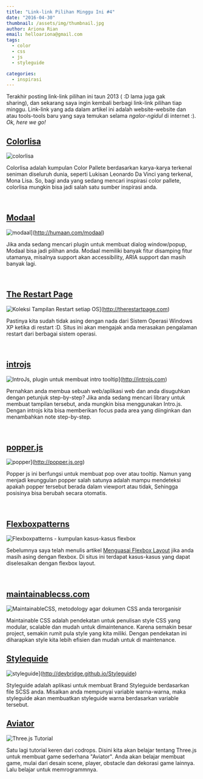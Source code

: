 ```yaml
---
title: "Link-link Pilihan Minggu Ini #4"
date: "2016-04-30"
thumbnail: /assets/img/thumbnail.jpg
author: Ariona Rian
email: helloariona@gmail.com
tags: 
  - color
  - css
  - js
  - styleguide

categories: 
  - inspirasi
---
```


Terakhir posting link-link pilihan ini taun 2013 ( :D lama juga gak sharing), dan sekarang saya ingin kembali berbagi link-link pilihan tiap minggu. Link-link yang ada dalam artikel ini adalah website-website dan atau tools-tools baru yang saya temukan selama _ngalor-ngidul_ di internet :). _Ok, here we go!_

## [Colorlisa](http://www.colorlisa.com)

![colorlisa](/assets/img/colorlisa.jpeg)

Colorlisa adalah kumpulan Color Pallete berdasarkan karya-karya terkenal seniman diseluruh dunia, seperti Lukisan Leonardo Da Vinci yang terkenal, Mona Lisa. So, bagi anda yang sedang mencari inspirasi color pallete, colorlisa mungkin bisa jadi salah satu sumber inspirasi anda.

 

## [Modaal](http://humaan.com/modaal)

![modaal](/assets/img/modaal.jpeg)](http://humaan.com/modaal)

Jika anda sedang mencari plugin untuk membuat dialog window/popup, Modaal bisa jadi pilihan anda. Modaal memiliki banyak fitur disamping fitur utamanya, misalnya support akan accessibility, ARIA support dan masih banyak lagi.

 

## [The Restart Page](http://therestartpage.com)

![Koleksi Tampilan Restart setiap OS](/assets/img/therestartpage.jpeg)](http://therestartpage.com)

Pastinya kita sudah tidak asing dengan nada dari Sistem Operasi Windows XP ketika di restart :D. Situs ini akan mengajak anda merasakan pengalaman restart dari berbagai sistem operasi.

 

## [introjs](http://www.introjs.com)

![IntroJs, plugin untuk membuat intro tooltip](/assets/img/introjs.jpeg)](http://introjs.com)

Pernahkan anda membua sebuah web/aplikasi web dan anda disuguhkan dengan petunjuk step-by-step? Jika anda sedang mencari library untuk membuat tampilan tersebut, anda mungkin bisa menggunakan Intro.js. Dengan introjs kita bisa memberikan focus pada area yang diinginkan dan menambahkan note step-by-step.

 

## [popper.js](http://popper.js.org)

![popper](/assets/img/popper.jpeg)](http://popper.js.org)

Popper js ini berfungsi untuk membuat pop over atau tooltip. Namun yang menjadi keunggulan popper salah satunya adalah mampu mendeteksi apakah popper tersebut berada dalam viewport atau tidak, Sehingga posisinya bisa berubah secara otomatis.

 

## [Flexboxpatterns](http://flexboxpatterns.com/home)

![Flexboxpatterns - kumpulan kasus-kasus flexbox](/assets/img/flexboxpatterns.jpeg)

Sebelumnya saya telah menulis artikel [Menguasai Flexbox Layout](/menguasai-flexbox-layout/) jika anda masih asing dengan flexbox. Di situs ini terdapat kasus-kasus yang dapat diselesaikan dengan flexbox layout.

 

## [maintainablecss.com](http://maintainablecss.com)

![MaintainableCSS, metodology agar dokumen CSS anda terorganisir](/assets/img/maintainablecss.jpeg)

Maintainable CSS adalah pendekatan untuk penulisan style CSS yang modular, scalable dan mudah untuk dimaintenance. Karena semakin besar project, semakin rumit pula style yang kita miliki. Dengan pendekatan ini diharapkan style kita lebih efisien dan mudah untuk di maintenance.

## [Stylequide](http://devbridge.github.io/Styleguide)

![styleguide](/assets/img/styleguide.jpeg)](http://devbridge.github.io/Styleguide)

Styleguide adalah aplikasi untuk membuat Brand Styleguide berdasarkan file SCSS anda. Misalkan anda mempunyai variable warna-warna, maka styleguide akan membuatkan styleguide warna berdasarkan variable tersebut.

## [Aviator](http://tympanus.net/codrops/2016/04/26/the-aviator-animating-basic-3d-scene-threejs)

![Three.js Tutorial](/assets/img/aviator.jpeg)

Satu lagi tutorial keren dari codrops. Disini kita akan belajar tentang Three.js untuk membuat game sederhana "Aviator". Anda akan belajar membuat game, mulai dari desain scene, player, obstacle dan dekorasi game lainnya. Lalu belajar untuk memrogrammnya.
